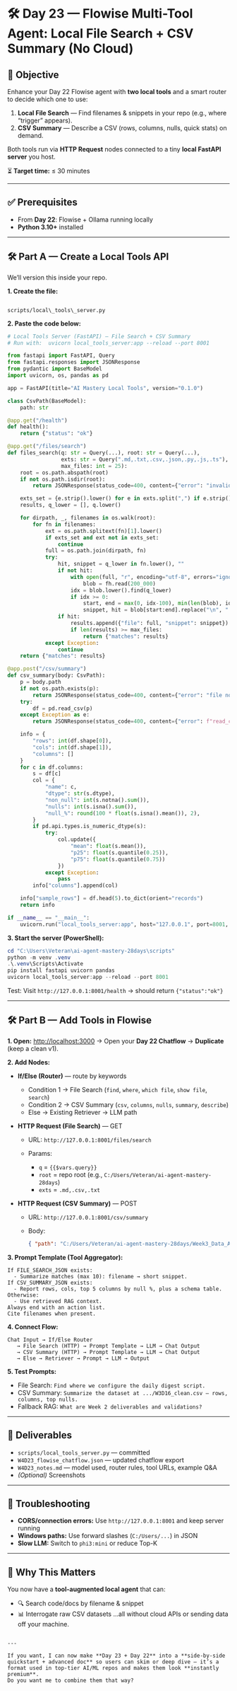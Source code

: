 # 🛠 Day 23 — Flowise Multi-Tool Agent: Local File Search + CSV Summary (No Cloud)

## 📌 Objective
Enhance your Day 22 Flowise agent with **two local tools** and a smart router to decide which one to use:

1. **Local File Search** — Find filenames & snippets in your repo (e.g., where “trigger” appears).
2. **CSV Summary** — Describe a CSV (rows, columns, nulls, quick stats) on demand.

Both tools run via **HTTP Request** nodes connected to a tiny **local FastAPI server** you host.

⏳ **Target time:** ≤ 30 minutes

---

## ✅ Prerequisites
- From **Day 22**: Flowise + Ollama running locally
- **Python 3.10+** installed

---

## 🛠 Part A — Create a Local Tools API
We’ll version this inside your repo.

**1. Create the file:**
```

scripts/local\_tools\_server.py

````

**2. Paste the code below:**
```python
# Local Tools Server (FastAPI) — File Search + CSV Summary
# Run with:  uvicorn local_tools_server:app --reload --port 8001

from fastapi import FastAPI, Query
from fastapi.responses import JSONResponse
from pydantic import BaseModel
import uvicorn, os, pandas as pd

app = FastAPI(title="AI Mastery Local Tools", version="0.1.0")

class CsvPath(BaseModel):
    path: str

@app.get("/health")
def health():
    return {"status": "ok"}

@app.get("/files/search")
def files_search(q: str = Query(...), root: str = Query(...),
                 exts: str = Query(".md,.txt,.csv,.json,.py,.js,.ts"),
                 max_files: int = 25):
    root = os.path.abspath(root)
    if not os.path.isdir(root):
        return JSONResponse(status_code=400, content={"error": "invalid root"})

    exts_set = {e.strip().lower() for e in exts.split(",") if e.strip()}
    results, q_lower = [], q.lower()

    for dirpath, _, filenames in os.walk(root):
        for fn in filenames:
            ext = os.path.splitext(fn)[1].lower()
            if exts_set and ext not in exts_set:
                continue
            full = os.path.join(dirpath, fn)
            try:
                hit, snippet = q_lower in fn.lower(), ""
                if not hit:
                    with open(full, "r", encoding="utf-8", errors="ignore") as fh:
                        blob = fh.read(200_000)
                    idx = blob.lower().find(q_lower)
                    if idx >= 0:
                        start, end = max(0, idx-100), min(len(blob), idx+100)
                        snippet, hit = blob[start:end].replace("\n", " "), True
                if hit:
                    results.append({"file": full, "snippet": snippet})
                    if len(results) >= max_files:
                        return {"matches": results}
            except Exception:
                continue
    return {"matches": results}

@app.post("/csv/summary")
def csv_summary(body: CsvPath):
    p = body.path
    if not os.path.exists(p):
        return JSONResponse(status_code=400, content={"error": "file not found", "path": p})
    try:
        df = pd.read_csv(p)
    except Exception as e:
        return JSONResponse(status_code=400, content={"error": f"read_csv failed: {e}"})

    info = {
        "rows": int(df.shape[0]),
        "cols": int(df.shape[1]),
        "columns": []
    }
    for c in df.columns:
        s = df[c]
        col = {
            "name": c,
            "dtype": str(s.dtype),
            "non_null": int(s.notna().sum()),
            "nulls": int(s.isna().sum()),
            "null_%": round(100 * float(s.isna().mean()), 2),
        }
        if pd.api.types.is_numeric_dtype(s):
            try:
                col.update({
                    "mean": float(s.mean()),
                    "p25": float(s.quantile(0.25)),
                    "p75": float(s.quantile(0.75))
                })
            except Exception:
                pass
        info["columns"].append(col)

    info["sample_rows"] = df.head(5).to_dict(orient="records")
    return info

if __name__ == "__main__":
    uvicorn.run("local_tools_server:app", host="127.0.0.1", port=8001, reload=True)
````

**3. Start the server (PowerShell):**

```powershell
cd "C:\Users\Veteran\ai-agent-mastery-28days\scripts"
python -m venv .venv
.\.venv\Scripts\Activate
pip install fastapi uvicorn pandas
uvicorn local_tools_server:app --reload --port 8001
```

Test: Visit `http://127.0.0.1:8001/health` → should return `{"status":"ok"}`

---

## 🛠 Part B — Add Tools in Flowise

**1. Open:**
[http://localhost:3000](http://localhost:3000) → Open your **Day 22 Chatflow** → **Duplicate** (keep a clean v1).

**2. Add Nodes:**

* **If/Else (Router)** — route by keywords

  * Condition 1 → File Search (`find`, `where`, `which file`, `show file`, `search`)
  * Condition 2 → CSV Summary (`csv`, `columns`, `nulls`, `summary`, `describe`)
  * Else → Existing Retriever → LLM path

* **HTTP Request (File Search)** — GET

  * URL: `http://127.0.0.1:8001/files/search`
  * Params:

    * `q` = `{{$vars.query}}`
    * `root` = repo root (e.g., `C:/Users/Veteran/ai-agent-mastery-28days`)
    * `exts` = `.md,.csv,.txt`

* **HTTP Request (CSV Summary)** — POST

  * URL: `http://127.0.0.1:8001/csv/summary`
  * Body:

    ```json
    { "path": "C:/Users/Veteran/ai-agent-mastery-28days/Week3_Data_Analysis_Agents/Day16/W3D16_clean.csv" }
    ```

**3. Prompt Template (Tool Aggregator):**

```text
If FILE_SEARCH_JSON exists:
  - Summarize matches (max 10): filename → short snippet.
If CSV_SUMMARY_JSON exists:
  - Report rows, cols, top 5 columns by null %, plus a schema table.
Otherwise:
  - Use retrieved RAG context.
Always end with an action list.
Cite filenames when present.
```

**4. Connect Flow:**

```
Chat Input → If/Else Router
   → File Search (HTTP) → Prompt Template → LLM → Chat Output
   → CSV Summary (HTTP) → Prompt Template → LLM → Chat Output
   → Else → Retriever → Prompt → LLM → Output
```

**5. Test Prompts:**

* File Search: `Find where we configure the daily digest script.`
* CSV Summary: `Summarize the dataset at .../W3D16_clean.csv — rows, columns, top nulls.`
* Fallback RAG: `What are Week 2 deliverables and validations?`

---

## 📂 Deliverables

* `scripts/local_tools_server.py` — committed
* `W4D23_flowise_chatflow.json` — updated chatflow export
* `W4D23_notes.md` — model used, router rules, tool URLs, example Q\&A
* *(Optional)* Screenshots

---

## 🧠 Troubleshooting

* **CORS/connection errors:** Use `http://127.0.0.1:8001` and keep server running
* **Windows paths:** Use forward slashes (`C:/Users/...`) in JSON
* **Slow LLM:** Switch to `phi3:mini` or reduce Top-K

---

## 🎯 Why This Matters

You now have a **tool-augmented local agent** that can:

* 🔍 Search code/docs by filename & snippet
* 📊 Interrogate raw CSV datasets
  …all without cloud APIs or sending data off your machine.

```

---

If you want, I can now make **Day 23 + Day 22** into a **side-by-side quickstart + advanced doc** so users can skim or deep dive — it’s a format used in top-tier AI/ML repos and makes them look **instantly premium**.  
Do you want me to combine them that way?
```


